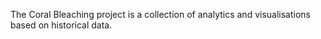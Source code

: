 The Coral Bleaching project is a collection of analytics and visualisations based on historical data.
